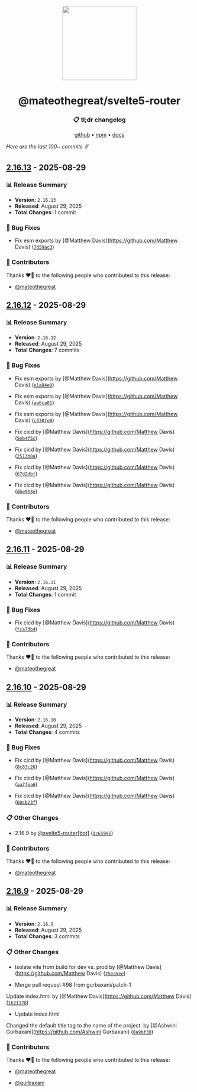 <div align="center">
<img src="tag.png" width="200" />
<h1><strong>@mateothegreat/svelte5-router</strong></h1>
<h3>📋 tl;dr changelog</h3>
<p>
<a href="https://github.com/mateothegreat/svelte5-router">github</a> •
<a href="https://www.npmjs.com/package/mateothegreat/svelte5-router">npm</a> •
<a href="https://svelte5-router.docs.matthewdavis.io">docs</a>
</p>
</div>

<div><em>Here are the last 100~ commits ✌️</em></div>

## [2.16.13](https://github.com/mateothegreat/svelte5-router/releases/tag/2.16.13) - 2025-08-29

### 📊 Release Summary
- **Version**: `2.16.13`
- **Released**: August 29, 2025
- **Total Changes**: 1 commit

### 🐛 Bug Fixes

-   Fix esm exports  by [@Matthew Davis](https://github.com/Matthew Davis)  ([`7d59ac3`](https://github.com/mateothegreat/svelte5-router/commit/7d59ac34bba8991791f0f997bd2e29db0ae54704))

### 👥 Contributors

Thanks ❤️‍🔥 to the following people who contributed to this release:

- [@mateothegreat](https://github.com/mateothegreat)
## [2.16.12](https://github.com/mateothegreat/svelte5-router/releases/tag/2.16.12) - 2025-08-29

### 📊 Release Summary
- **Version**: `2.16.12`
- **Released**: August 29, 2025
- **Total Changes**: 7 commits

### 🐛 Bug Fixes

-   Fix esm exports  by [@Matthew Davis](https://github.com/Matthew Davis)  ([`e1a84e0`](https://github.com/mateothegreat/svelte5-router/commit/e1a84e009ba3dadbba9a73385a66c7dce617e633))

-   Fix esm exports  by [@Matthew Davis](https://github.com/Matthew Davis)  ([`aa6ca81`](https://github.com/mateothegreat/svelte5-router/commit/aa6ca81ad4f9cdf533fd27a3839f9e369e5f7b54))

-   Fix esm exports  by [@Matthew Davis](https://github.com/Matthew Davis)  ([`c330fe0`](https://github.com/mateothegreat/svelte5-router/commit/c330fe052e94925328030f63dab6e43b6ff7975a))

-   Fix cicd  by [@Matthew Davis](https://github.com/Matthew Davis)  ([`5eb4f5c`](https://github.com/mateothegreat/svelte5-router/commit/5eb4f5c4f167480d5b3d4601b6cd99bbdd05f54e))

-   Fix cicd  by [@Matthew Davis](https://github.com/Matthew Davis)  ([`2513b8a`](https://github.com/mateothegreat/svelte5-router/commit/2513b8a67f7eeaa2002adcf5605240b7678fcd25))

-   Fix cicd  by [@Matthew Davis](https://github.com/Matthew Davis)  ([`67d2dbf`](https://github.com/mateothegreat/svelte5-router/commit/67d2dbfefb8d67d7946818aaf3179d997afa1092))

-   Fix cicd  by [@Matthew Davis](https://github.com/Matthew Davis)  ([`dbe953e`](https://github.com/mateothegreat/svelte5-router/commit/dbe953e39fed287325b536918da990cfefe58dc2))

### 👥 Contributors

Thanks ❤️‍🔥 to the following people who contributed to this release:

- [@mateothegreat](https://github.com/mateothegreat)
## [2.16.11](https://github.com/mateothegreat/svelte5-router/releases/tag/2.16.11) - 2025-08-29

### 📊 Release Summary
- **Version**: `2.16.11`
- **Released**: August 29, 2025
- **Total Changes**: 1 commit

### 🐛 Bug Fixes

-   Fix cicd  by [@Matthew Davis](https://github.com/Matthew Davis)  ([`fca7db4`](https://github.com/mateothegreat/svelte5-router/commit/fca7db456a2be3cf70cb7bac9c6c271a55a57e62))

### 👥 Contributors

Thanks ❤️‍🔥 to the following people who contributed to this release:

- [@mateothegreat](https://github.com/mateothegreat)
## [2.16.10](https://github.com/mateothegreat/svelte5-router/releases/tag/2.16.10) - 2025-08-29

### 📊 Release Summary
- **Version**: `2.16.10`
- **Released**: August 29, 2025
- **Total Changes**: 4 commits

### 🐛 Bug Fixes

-   Fix cicd  by [@Matthew Davis](https://github.com/Matthew Davis)  ([`8c83c26`](https://github.com/mateothegreat/svelte5-router/commit/8c83c263e33cef8699a099f4760065fe1fed3854))

-   Fix cicd  by [@Matthew Davis](https://github.com/Matthew Davis)  ([`aa7fea6`](https://github.com/mateothegreat/svelte5-router/commit/aa7fea6e7f968dd811942015739a760fdd4dcadf))

-   Fix cicd  by [@Matthew Davis](https://github.com/Matthew Davis)  ([`60cb23f`](https://github.com/mateothegreat/svelte5-router/commit/60cb23f8049e5aad87a9b18689ef4c4a9fcfcdc2))

### 📋 Other Changes

-   2.16.9  by [@svelte5-router[bot]](https://github.com/svelte5-router[bot])  ([`dc65991`](https://github.com/mateothegreat/svelte5-router/commit/dc65991cf78836f13935017dc3705b8d202530d2))

### 👥 Contributors

Thanks ❤️‍🔥 to the following people who contributed to this release:

- [@mateothegreat](https://github.com/mateothegreat)
## [2.16.9](https://github.com/mateothegreat/svelte5-router/releases/tag/2.16.9) - 2025-08-29

### 📊 Release Summary
- **Version**: `2.16.9`
- **Released**: August 29, 2025
- **Total Changes**: 3 commits

### 📋 Other Changes

-   Isolate vite from build for dev vs. prod  by [@Matthew Davis](https://github.com/Matthew Davis)  ([`75ea5ee`](https://github.com/mateothegreat/svelte5-router/commit/75ea5ee0c06c6c9fcb283b9c787f1a492006b74f))

-   Merge pull request #98 from gurbaxani/patch-1

Update index.html  by [@Matthew Davis](https://github.com/Matthew Davis)  ([`1621178`](https://github.com/mateothegreat/svelte5-router/commit/1621178385470a4af44f710c3a927c4f153076f4))

-   Update index.html

Changed the default title tag to the name of the project.  by [@Ashwini Gurbaxani](https://github.com/Ashwini Gurbaxani)  ([`8a9bf30`](https://github.com/mateothegreat/svelte5-router/commit/8a9bf30e6df0b880a5cda9551bfaf2ae4c9b3a77))

### 👥 Contributors

Thanks ❤️‍🔥 to the following people who contributed to this release:

- [@mateothegreat](https://github.com/mateothegreat)

- [@gurbaxani](https://github.com/gurbaxani)
